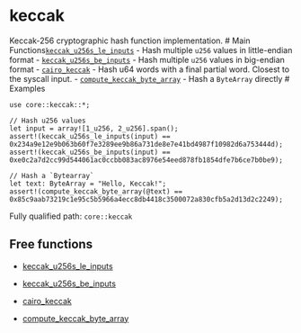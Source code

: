 # keccak

Keccak-256 cryptographic hash function implementation.  # Main Functions[`keccak_u256s_le_inputs`](`keccak_u256s_le_inputs`) - Hash multiple `u256` values in little-endian format - [`keccak_u256s_be_inputs`](`keccak_u256s_be_inputs`) - Hash multiple `u256` values in big-endian format - [`cairo_keccak`](`cairo_keccak`) - Hash u64 words with a final partial word. Closest to the syscall input. - [`compute_keccak_byte_array`](`compute_keccak_byte_array`) - Hash a `ByteArray` directly  # Examples
```cairo
use core::keccak::*;

// Hash u256 values
let input = array![1_u256, 2_u256].span();
assert!(keccak_u256s_le_inputs(input) ==
0x234a9e12e9b063b60f7e3289ee9b86a731de8e7e41bd4987f10982d6a753444d);
assert!(keccak_u256s_be_inputs(input) ==
0xe0c2a7d2cc99d544061ac0ccbb083ac8976e54eed878fb1854dfe7b6ce7b0be9);

// Hash a `Bytearray`
let text: ByteArray = "Hello, Keccak!";
assert!(compute_keccak_byte_array(@text) ==
0x85c9aab73219c1e95c5b5966a4ecc8db4418c3500072a830cfb5a2d13d2c2249);
```

Fully qualified path: `core::keccak`

## Free functions

- [keccak_u256s_le_inputs](./core-keccak-keccak_u256s_le_inputs.md)

- [keccak_u256s_be_inputs](./core-keccak-keccak_u256s_be_inputs.md)

- [cairo_keccak](./core-keccak-cairo_keccak.md)

- [compute_keccak_byte_array](./core-keccak-compute_keccak_byte_array.md)

